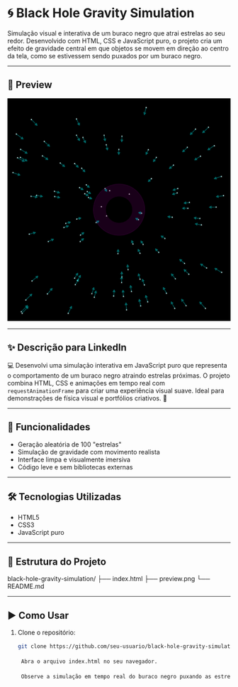 # 🌀 Black Hole Gravity Simulation

Simulação visual e interativa de um buraco negro que atrai estrelas ao seu redor. Desenvolvido com HTML, CSS e JavaScript puro, o projeto cria um efeito de gravidade central em que objetos se movem em direção ao centro da tela, como se estivessem sendo puxados por um buraco negro.

---

## 📸 Preview

![Black Hole Gravity Simulation](preview.png)


---

## ✨ Descrição para LinkedIn

💻 Desenvolvi uma simulação interativa em JavaScript puro que representa o comportamento de um buraco negro atraindo estrelas próximas. O projeto combina HTML, CSS e animações em tempo real com `requestAnimationFrame` para criar uma experiência visual suave. Ideal para demonstrações de física visual e portfólios criativos. 🌌

---

## 🚀 Funcionalidades

- Geração aleatória de 100 "estrelas"
- Simulação de gravidade com movimento realista
- Interface limpa e visualmente imersiva
- Código leve e sem bibliotecas externas

---

## 🛠️ Tecnologias Utilizadas

- HTML5
- CSS3
- JavaScript puro

---

## 📂 Estrutura do Projeto

black-hole-gravity-simulation/
├── index.html
├── preview.png
└── README.md


---

## ▶️ Como Usar

1. Clone o repositório:
   ```bash
   git clone https://github.com/seu-usuario/black-hole-gravity-simulation.git

    Abra o arquivo index.html no seu navegador.

    Observe a simulação em tempo real do buraco negro puxando as estrelas.